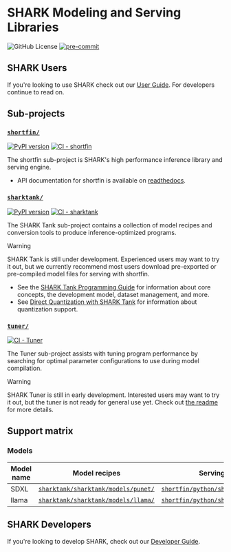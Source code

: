 # SHARK Modeling and Serving Libraries

![GitHub License](https://img.shields.io/github/license/nod-ai/SHARK-Platform)
[![pre-commit](https://img.shields.io/badge/pre--commit-enabled-brightgreen?logo=pre-commit)](https://github.com/pre-commit/pre-commit)

## SHARK Users

If you're looking to use SHARK check out our [User Guide](docs/user_guide.md). For developers continue to read on.

<!-- TODO: high level overview, features when components are used together -->

## Sub-projects

### [`shortfin/`](./shortfin/)

<!-- TODO: features list here? -->

[![PyPI version](https://badge.fury.io/py/shortfin.svg)](https://badge.fury.io/py/shortfin) [![CI - shortfin](https://github.com/nod-ai/SHARK-Platform/actions/workflows/ci_linux_x64-libshortfin.yml/badge.svg?event=push)](https://github.com/nod-ai/SHARK-Platform/actions/workflows/ci_linux_x64-libshortfin.yml?query=event%3Apush)

The shortfin sub-project is SHARK's high performance inference library and
serving engine.

* API documentation for shortfin is available on
  [readthedocs](https://shortfin.readthedocs.io/en/latest/).

### [`sharktank/`](./sharktank/)

[![PyPI version](https://badge.fury.io/py/sharktank.svg)](https://badge.fury.io/py/sharktank) [![CI - sharktank](https://github.com/nod-ai/SHARK-Platform/actions/workflows/ci-sharktank.yml/badge.svg?event=push)](https://github.com/nod-ai/SHARK-Platform/actions/workflows/ci-sharktank.yml?query=event%3Apush)

The SHARK Tank sub-project contains a collection of model recipes and
conversion tools to produce inference-optimized programs.

> [!WARNING]
> SHARK Tank is still under development. Experienced users may want to try it
> out, but we currently recommend most users download pre-exported or
> pre-compiled model files for serving with shortfin.

<!-- TODO: features list here? -->

* See the [SHARK Tank Programming Guide](./docs/programming_guide.md) for
  information about core concepts, the development model, dataset management,
  and more.
* See [Direct Quantization with SHARK Tank](./docs/quantization.md)
  for information about quantization support.

### [`tuner/`](./tuner/)

[![CI - Tuner](https://github.com/nod-ai/SHARK-Platform/actions/workflows/ci-tuner.yml/badge.svg?event=push)](https://github.com/nod-ai/SHARK-Platform/actions/workflows/ci-tuner.yml?query=event%3Apush)

The Tuner sub-project assists with tuning program performance by searching for
optimal parameter configurations to use during model compilation.

> [!WARNING]
> SHARK Tuner is still in early development. Interested users may want
> to try it out, but the tuner is not ready for general use yet. Check out
> [the readme](tuner/README.md) for more details.

## Support matrix

<!-- TODO: version requirements for Python, ROCm, Linux, etc.  -->

### Models

Model name | Model recipes | Serving apps
---------- | ------------- | ------------
SDXL       | [`sharktank/sharktank/models/punet/`](https://github.com/nod-ai/SHARK-Platform/tree/main/sharktank/sharktank/models/punet) | [`shortfin/python/shortfin_apps/sd/`](https://github.com/nod-ai/SHARK-Platform/tree/main/shortfin/python/shortfin_apps/sd)
llama      | [`sharktank/sharktank/models/llama/`](https://github.com/nod-ai/SHARK-Platform/tree/main/sharktank/sharktank/models/llama) | [`shortfin/python/shortfin_apps/llm/`](https://github.com/nod-ai/SHARK-Platform/tree/main/shortfin/python/shortfin_apps/llm)

## SHARK Developers

If you're looking to develop SHARK, check out our [Developer Guide](docs/developer_guide.md).
